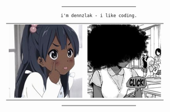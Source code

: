 <div align="center">
  <hr width="40%"></hr>

<code align="center">                   i'm dennzlak - i like coding.                   </code>

<table align="center">
  <tr width="40%">
    <td valign="center"><img src="o3.jpg"></td>
    <td valign="center"><img src="o4.png"></td>
  </tr>
</table>
<hr width="40%">
  </div>
